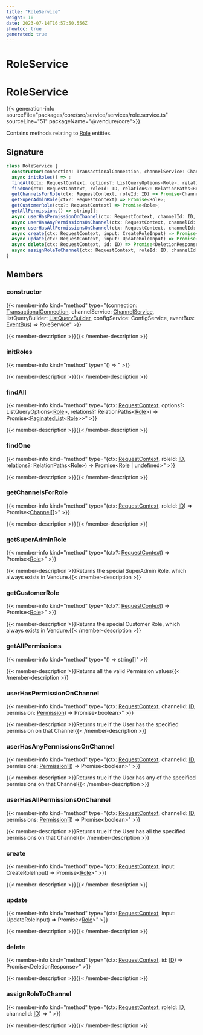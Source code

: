 ```yaml
---
title: "RoleService"
weight: 10
date: 2023-07-14T16:57:50.556Z
showtoc: true
generated: true
---
```

<!-- This file was generated from the Vendure source. Do not modify. Instead, re-run the "docs:build" script -->

# RoleService
<div class="symbol">


# RoleService

{{< generation-info sourceFile="packages/core/src/service/services/role.service.ts" sourceLine="51" packageName="@vendure/core">}}

Contains methods relating to <a href='/typescript-api/entities/role#role'>Role</a> entities.

## Signature

```TypeScript
class RoleService {
  constructor(connection: TransactionalConnection, channelService: ChannelService, listQueryBuilder: ListQueryBuilder, configService: ConfigService, eventBus: EventBus)
  async initRoles() => ;
  findAll(ctx: RequestContext, options?: ListQueryOptions<Role>, relations?: RelationPaths<Role>) => Promise<PaginatedList<Role>>;
  findOne(ctx: RequestContext, roleId: ID, relations?: RelationPaths<Role>) => Promise<Role | undefined>;
  getChannelsForRole(ctx: RequestContext, roleId: ID) => Promise<Channel[]>;
  getSuperAdminRole(ctx?: RequestContext) => Promise<Role>;
  getCustomerRole(ctx?: RequestContext) => Promise<Role>;
  getAllPermissions() => string[];
  async userHasPermissionOnChannel(ctx: RequestContext, channelId: ID, permission: Permission) => Promise<boolean>;
  async userHasAnyPermissionsOnChannel(ctx: RequestContext, channelId: ID, permissions: Permission[]) => Promise<boolean>;
  async userHasAllPermissionsOnChannel(ctx: RequestContext, channelId: ID, permissions: Permission[]) => Promise<boolean>;
  async create(ctx: RequestContext, input: CreateRoleInput) => Promise<Role>;
  async update(ctx: RequestContext, input: UpdateRoleInput) => Promise<Role>;
  async delete(ctx: RequestContext, id: ID) => Promise<DeletionResponse>;
  async assignRoleToChannel(ctx: RequestContext, roleId: ID, channelId: ID) => ;
}
```
## Members

### constructor

{{< member-info kind="method" type="(connection: <a href='/typescript-api/data-access/transactional-connection#transactionalconnection'>TransactionalConnection</a>, channelService: <a href='/typescript-api/services/channel-service#channelservice'>ChannelService</a>, listQueryBuilder: <a href='/typescript-api/data-access/list-query-builder#listquerybuilder'>ListQueryBuilder</a>, configService: ConfigService, eventBus: <a href='/typescript-api/events/event-bus#eventbus'>EventBus</a>) => RoleService"  >}}

{{< member-description >}}{{< /member-description >}}

### initRoles

{{< member-info kind="method" type="() => "  >}}

{{< member-description >}}{{< /member-description >}}

### findAll

{{< member-info kind="method" type="(ctx: <a href='/typescript-api/request/request-context#requestcontext'>RequestContext</a>, options?: ListQueryOptions&#60;<a href='/typescript-api/entities/role#role'>Role</a>&#62;, relations?: RelationPaths&#60;<a href='/typescript-api/entities/role#role'>Role</a>&#62;) => Promise&#60;<a href='/typescript-api/common/paginated-list#paginatedlist'>PaginatedList</a>&#60;<a href='/typescript-api/entities/role#role'>Role</a>&#62;&#62;"  >}}

{{< member-description >}}{{< /member-description >}}

### findOne

{{< member-info kind="method" type="(ctx: <a href='/typescript-api/request/request-context#requestcontext'>RequestContext</a>, roleId: <a href='/typescript-api/common/id#id'>ID</a>, relations?: RelationPaths&#60;<a href='/typescript-api/entities/role#role'>Role</a>&#62;) => Promise&#60;<a href='/typescript-api/entities/role#role'>Role</a> | undefined&#62;"  >}}

{{< member-description >}}{{< /member-description >}}

### getChannelsForRole

{{< member-info kind="method" type="(ctx: <a href='/typescript-api/request/request-context#requestcontext'>RequestContext</a>, roleId: <a href='/typescript-api/common/id#id'>ID</a>) => Promise&#60;<a href='/typescript-api/entities/channel#channel'>Channel</a>[]&#62;"  >}}

{{< member-description >}}{{< /member-description >}}

### getSuperAdminRole

{{< member-info kind="method" type="(ctx?: <a href='/typescript-api/request/request-context#requestcontext'>RequestContext</a>) => Promise&#60;<a href='/typescript-api/entities/role#role'>Role</a>&#62;"  >}}

{{< member-description >}}Returns the special SuperAdmin Role, which always exists in Vendure.{{< /member-description >}}

### getCustomerRole

{{< member-info kind="method" type="(ctx?: <a href='/typescript-api/request/request-context#requestcontext'>RequestContext</a>) => Promise&#60;<a href='/typescript-api/entities/role#role'>Role</a>&#62;"  >}}

{{< member-description >}}Returns the special Customer Role, which always exists in Vendure.{{< /member-description >}}

### getAllPermissions

{{< member-info kind="method" type="() => string[]"  >}}

{{< member-description >}}Returns all the valid Permission values{{< /member-description >}}

### userHasPermissionOnChannel

{{< member-info kind="method" type="(ctx: <a href='/typescript-api/request/request-context#requestcontext'>RequestContext</a>, channelId: <a href='/typescript-api/common/id#id'>ID</a>, permission: <a href='/typescript-api/common/permission#permission'>Permission</a>) => Promise&#60;boolean&#62;"  >}}

{{< member-description >}}Returns true if the User has the specified permission on that Channel{{< /member-description >}}

### userHasAnyPermissionsOnChannel

{{< member-info kind="method" type="(ctx: <a href='/typescript-api/request/request-context#requestcontext'>RequestContext</a>, channelId: <a href='/typescript-api/common/id#id'>ID</a>, permissions: <a href='/typescript-api/common/permission#permission'>Permission</a>[]) => Promise&#60;boolean&#62;"  >}}

{{< member-description >}}Returns true if the User has any of the specified permissions on that Channel{{< /member-description >}}

### userHasAllPermissionsOnChannel

{{< member-info kind="method" type="(ctx: <a href='/typescript-api/request/request-context#requestcontext'>RequestContext</a>, channelId: <a href='/typescript-api/common/id#id'>ID</a>, permissions: <a href='/typescript-api/common/permission#permission'>Permission</a>[]) => Promise&#60;boolean&#62;"  >}}

{{< member-description >}}Returns true if the User has all the specified permissions on that Channel{{< /member-description >}}

### create

{{< member-info kind="method" type="(ctx: <a href='/typescript-api/request/request-context#requestcontext'>RequestContext</a>, input: CreateRoleInput) => Promise&#60;<a href='/typescript-api/entities/role#role'>Role</a>&#62;"  >}}

{{< member-description >}}{{< /member-description >}}

### update

{{< member-info kind="method" type="(ctx: <a href='/typescript-api/request/request-context#requestcontext'>RequestContext</a>, input: UpdateRoleInput) => Promise&#60;<a href='/typescript-api/entities/role#role'>Role</a>&#62;"  >}}

{{< member-description >}}{{< /member-description >}}

### delete

{{< member-info kind="method" type="(ctx: <a href='/typescript-api/request/request-context#requestcontext'>RequestContext</a>, id: <a href='/typescript-api/common/id#id'>ID</a>) => Promise&#60;DeletionResponse&#62;"  >}}

{{< member-description >}}{{< /member-description >}}

### assignRoleToChannel

{{< member-info kind="method" type="(ctx: <a href='/typescript-api/request/request-context#requestcontext'>RequestContext</a>, roleId: <a href='/typescript-api/common/id#id'>ID</a>, channelId: <a href='/typescript-api/common/id#id'>ID</a>) => "  >}}

{{< member-description >}}{{< /member-description >}}


</div>
